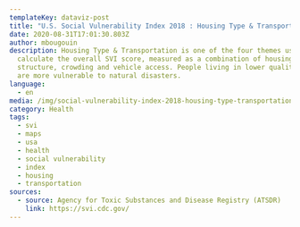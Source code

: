 ```yaml
---
templateKey: dataviz-post
title: "U.S. Social Vulnerability Index 2018 : Housing Type & Transportation Map"
date: 2020-08-31T17:01:30.803Z
author: mbougouin
description: Housing Type & Transportation is one of the four themes used to
  calculate the overall SVI score, measured as a combination of housing
  structure, crowding and vehicle access. People living in lower quality housing
  are more vulnerable to natural disasters.
language:
  - en
media: /img/social-vulnerability-index-2018-housing-type-transportation-map.png
category: Health
tags:
  - svi
  - maps
  - usa
  - health
  - social vulnerability
  - index
  - housing
  - transportation
sources:
  - source: Agency for Toxic Substances and Disease Registry (ATSDR)
    link: https://svi.cdc.gov/
---
```

